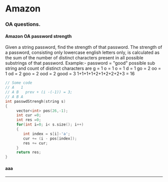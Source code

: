 # Amazon

### OA questions.

#### **Amazon OA password strength**

Given a string password, find the strength of that password. The strength of a password, consisting only lowercase english letters only, is calculated as the sum of the number of distinct characters present in all possible substrings of that password. Example:- password = "good" possible sub string and count of distinct characters are g = 1 o = 1 o = 1 d = 1 go = 2 oo = 1 od = 2 goo = 2 ood = 2 good = 3 1+1+1+1+2+1+2+2+2+3 = 16

```cpp
// Some code
// A   1
// A B   prev + (i -(-1)) = 3; 
// A B A 
int passwdStrengh(string s)
{ 
     vector<int> pos(26,-1); 
     int cur =0; 
     int res =0; 
     for(int i=0; i< s.size(); i++)
     {
        int index = s[i]-'a';
        cur += (i - pos[index]);
        res += cur; 
     }
     return res; 
}
```

#### **aaa**&#x20;

****

####
